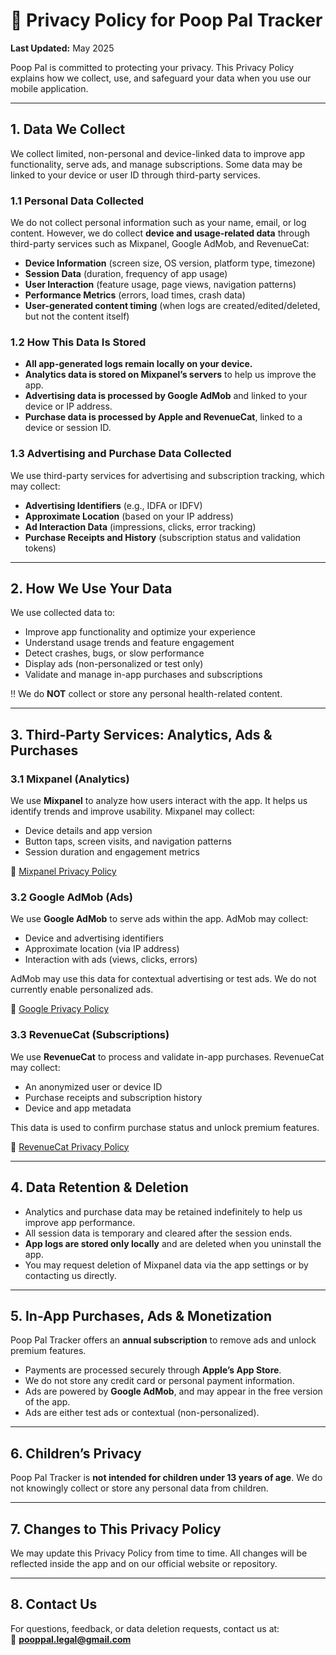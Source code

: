 # 📜 Privacy Policy for Poop Pal Tracker

**Last Updated:** May 2025

Poop Pal is committed to protecting your privacy. This Privacy Policy explains how we collect, use, and safeguard your data when you use our mobile application.

---

## 1. Data We Collect

We collect limited, non-personal and device-linked data to improve app functionality, serve ads, and manage subscriptions. Some data may be linked to your device or user ID through third-party services.

### 1.1 Personal Data Collected

We do not collect personal information such as your name, email, or log content. However, we do collect **device and usage-related data** through third-party services such as Mixpanel, Google AdMob, and RevenueCat:

- **Device Information** (screen size, OS version, platform type, timezone)
- **Session Data** (duration, frequency of app usage)
- **User Interaction** (feature usage, page views, navigation patterns)
- **Performance Metrics** (errors, load times, crash data)
- **User-generated content timing** (when logs are created/edited/deleted, but not the content itself)

### 1.2 How This Data Is Stored

- **All app-generated logs remain locally on your device.**
- **Analytics data is stored on Mixpanel’s servers** to help us improve the app.
- **Advertising data is processed by Google AdMob** and linked to your device or IP address.
- **Purchase data is processed by Apple and RevenueCat**, linked to a device or session ID.

### 1.3 Advertising and Purchase Data Collected

We use third-party services for advertising and subscription tracking, which may collect:

- **Advertising Identifiers** (e.g., IDFA or IDFV)
- **Approximate Location** (based on your IP address)
- **Ad Interaction Data** (impressions, clicks, error tracking)
- **Purchase Receipts and History** (subscription status and validation tokens)

---

## 2. How We Use Your Data

We use collected data to:

- Improve app functionality and optimize your experience
- Understand usage trends and feature engagement
- Detect crashes, bugs, or slow performance
- Display ads (non-personalized or test only)
- Validate and manage in-app purchases and subscriptions

‼️ We do **NOT** collect or store any personal health-related content.

---

## 3. Third-Party Services: Analytics, Ads & Purchases

### 3.1 Mixpanel (Analytics)

We use **Mixpanel** to analyze how users interact with the app. It helps us identify trends and improve usability. Mixpanel may collect:

- Device details and app version
- Button taps, screen visits, and navigation patterns
- Session duration and engagement metrics

🔗 [Mixpanel Privacy Policy](https://mixpanel.com/legal/privacy-policy/)

### 3.2 Google AdMob (Ads)

We use **Google AdMob** to serve ads within the app. AdMob may collect:

- Device and advertising identifiers
- Approximate location (via IP address)
- Interaction with ads (views, clicks, errors)

AdMob may use this data for contextual advertising or test ads. We do not currently enable personalized ads.

🔗 [Google Privacy Policy](https://policies.google.com/privacy)

### 3.3 RevenueCat (Subscriptions)

We use **RevenueCat** to process and validate in-app purchases. RevenueCat may collect:

- An anonymized user or device ID
- Purchase receipts and subscription history
- Device and app metadata

This data is used to confirm purchase status and unlock premium features.

🔗 [RevenueCat Privacy Policy](https://www.revenuecat.com/privacy)

---

## 4. Data Retention & Deletion

- Analytics and purchase data may be retained indefinitely to help us improve app performance.
- All session data is temporary and cleared after the session ends.
- **App logs are stored only locally** and are deleted when you uninstall the app.
- You may request deletion of Mixpanel data via the app settings or by contacting us directly.

---

## 5. In-App Purchases, Ads & Monetization

Poop Pal Tracker offers an **annual subscription** to remove ads and unlock premium features.

- Payments are processed securely through **Apple’s App Store**.
- We do not store any credit card or personal payment information.
- Ads are powered by **Google AdMob**, and may appear in the free version of the app.
- Ads are either test ads or contextual (non-personalized).

---

## 6. Children’s Privacy

Poop Pal Tracker is **not intended for children under 13 years of age**. We do not knowingly collect or store any personal data from children.

---

## 7. Changes to This Privacy Policy

We may update this Privacy Policy from time to time. All changes will be reflected inside the app and on our official website or repository.

---

## 8. Contact Us

For questions, feedback, or data deletion requests, contact us at:  
📧 **pooppal.legal@gmail.com**
